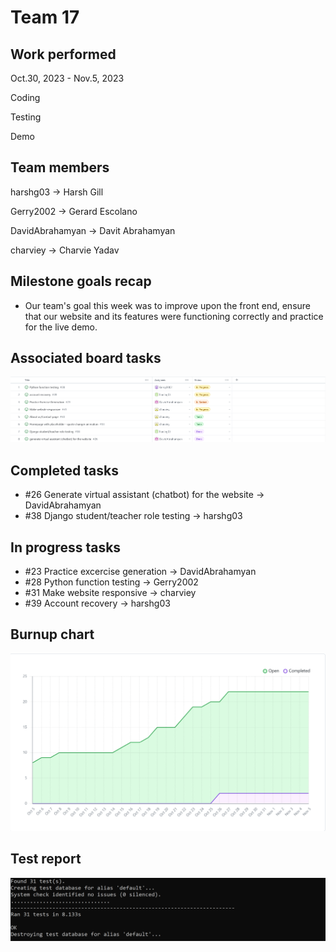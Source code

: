 
# Team 17

## Work performed

Oct.30, 2023 - Nov.5, 2023

Coding

Testing

Demo

## Team members

harshg03 -> Harsh Gill

Gerry2002 -> Gerard Escolano

DavidAbrahamyan -> Davit Abrahamyan

charviey -> Charvie Yadav

## Milestone goals recap

- Our team's goal this week was to improve upon the front end, ensure that our website and
  its features were functioning correctly and practice for the live demo.

## Associated board tasks

![Screenshot](images/ProjectBoardScreenshotWeek9.png)

## Completed tasks

- #26 Generate virtual assistant (chatbot) for the website -> DavidAbrahamyan
- #38 Django student/teacher role testing -> harshg03

## In progress tasks

- #23 Practice excercise generation -> DavidAbrahamyan
- #28 Python function testing -> Gerry2002
- #31 Make website responsive -> charviey
- #39 Account recovery -> harshg03

## Burnup chart

![Screenshot](images/burnupchartweek9.png)

## Test report

![Screenshot](images/TestsPassingWeek9.png) 

